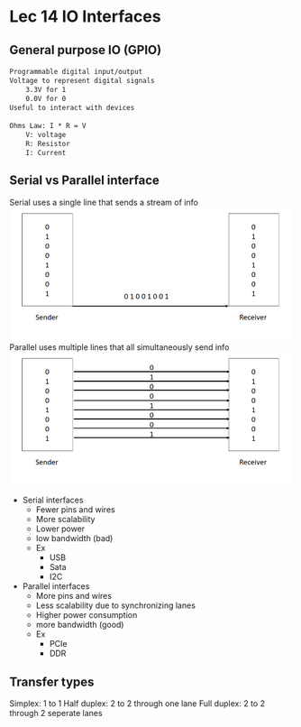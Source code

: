# Lec 14 IO Interfaces
## General purpose IO (GPIO)
    Programmable digital input/output
    Voltage to represent digital signals
        3.3V for 1
        0.0V for 0
    Useful to interact with devices

    Ohms Law: I * R = V
        V: voltage
        R: Resistor
        I: Current

## Serial vs Parallel interface
Serial uses a single line that sends a stream of info
![Alt text](image-29.png)
Parallel uses multiple lines that all simultaneously send info
![Alt text](image-30.png)


- Serial interfaces
    - Fewer pins and wires
    - More scalability
    - Lower power
    - low bandwidth (bad)
    - Ex
      - USB 
      - Sata
      - I2C
- Parallel interfaces
    - More pins and wires
    - Less scalability due to synchronizing lanes
    - Higher power consumption
    - more bandwidth (good)
    - Ex
      - PCIe
      - DDR
    
## Transfer types
Simplex:  1 to 1
Half duplex: 2 to 2 through one lane
Full duplex: 2 to 2 through 2 seperate lanes
